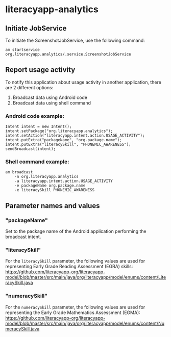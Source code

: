 # literacyapp-analytics

## Initiate JobService

To initiate the ScreenshotJobService, use the following command:

`am startservice org.literacyapp.analytics/.service.ScreenshotJobService`

## Report usage activity

To notify this application about usage activity in another application, there are 2 different options:

1. Broadcast data using Android code
2. Broadcast data using shell command

### Android code example:

    Intent intent = new Intent();
    intent.setPackage("org.literacyapp.analytics");
    intent.setAction("literacyapp.intent.action.USAGE_ACTIVITY");
    intent.putExtra("packageName", "org.package.name");
    intent.putExtra("literacySkill", "PHONEMIC_AWARENESS");
    sendBroadcast(intent);

### Shell command example:

    am broadcast 
        -n org.literacyapp.analytics
        -a literacyapp.intent.action.USAGE_ACTIVITY
        -e packageName org.package.name
        -e literacySkill PHONEMIC_AWARENESS

## Parameter names and values

### "packageName"

Set to the package name of the Android application performing the broadcast intent.

### "literacySkill"

For the `literacySkill` parameter, the following values are used for representing Early Grade Reading Assessment (EGRA) skills: https://github.com/literacyapp-org/literacyapp-model/blob/master/src/main/java/org/literacyapp/model/enums/content/LiteracySkill.java

### "numeracySkill"

For the `numeracySkill` parameter, the following values are used for representing the Early Grade Mathematics Assessment (EGMA): https://github.com/literacyapp-org/literacyapp-model/blob/master/src/main/java/org/literacyapp/model/enums/content/NumeracySkill.java